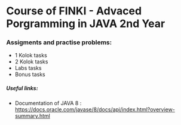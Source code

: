 # Course of FINKI -  Advaced Porgramming in JAVA 2nd Year

### Assigments and practise problems: 
* 1 Kolok tasks
* 2 Kolok tasks
* Labs tasks
* Bonus tasks

##### Useful links: 
* Documentation of JAVA 8 : https://docs.oracle.com/javase/8/docs/api/index.html?overview-summary.html